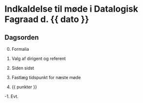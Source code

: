 # Indkaldelse til møde i Datalogisk Fagraad d. {{ dato }}

## Dagsorden

0. Formalia
  0. Valg af dirigent og referent

1. Siden sidst

2. Fastlæg tidspunkt for næste møde

3. {{ punkter }}

-1. Evt.
